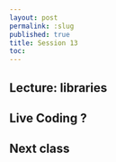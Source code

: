```yaml
---
layout: post
permalink: :slug
published: true
title: Session 13
toc:
---
```


## Lecture: libraries

## Live Coding ?

## Next class

<!-- do entry 10 -->
